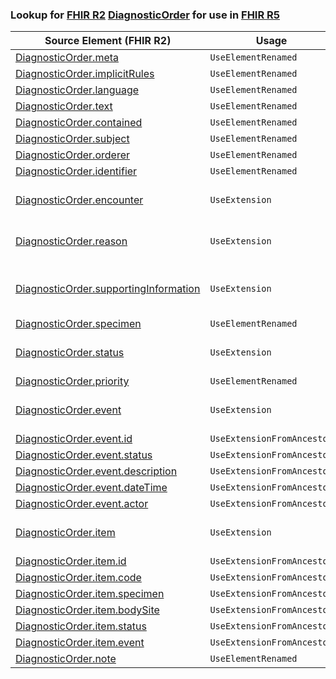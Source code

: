 ### Lookup for [FHIR R2](https://hl7.org/fhir/DSTU2/) [DiagnosticOrder](https://hl7.org/fhir/DSTU2/DiagnosticOrder.html) for use in [FHIR R5](https://hl7.org/fhir/R5/)

| Source Element (FHIR R2) | Usage | Target |
| -------------- | ----- | ------ |
| [DiagnosticOrder.meta](https://hl7.org/fhir/DSTU2/DiagnosticOrder.html#resource) | `UseElementRenamed` | [ServiceRequest.meta](https://hl7.org/fhir/R5/ServiceRequest.html#resource) |
| [DiagnosticOrder.implicitRules](https://hl7.org/fhir/DSTU2/DiagnosticOrder.html#resource) | `UseElementRenamed` | [ServiceRequest.implicitRules](https://hl7.org/fhir/R5/ServiceRequest.html#resource) |
| [DiagnosticOrder.language](https://hl7.org/fhir/DSTU2/DiagnosticOrder.html#resource) | `UseElementRenamed` | [ServiceRequest.language](https://hl7.org/fhir/R5/ServiceRequest.html#resource) |
| [DiagnosticOrder.text](https://hl7.org/fhir/DSTU2/DiagnosticOrder.html#resource) | `UseElementRenamed` | [ServiceRequest.text](https://hl7.org/fhir/R5/ServiceRequest.html#resource) |
| [DiagnosticOrder.contained](https://hl7.org/fhir/DSTU2/DiagnosticOrder.html#resource) | `UseElementRenamed` | [ServiceRequest.contained](https://hl7.org/fhir/R5/ServiceRequest.html#resource) |
| [DiagnosticOrder.subject](https://hl7.org/fhir/DSTU2/DiagnosticOrder.html#resource) | `UseElementRenamed` | [ServiceRequest.subject](https://hl7.org/fhir/R5/ServiceRequest.html#resource) |
| [DiagnosticOrder.orderer](https://hl7.org/fhir/DSTU2/DiagnosticOrder.html#resource) | `UseElementRenamed` | [ServiceRequest.requester](https://hl7.org/fhir/R5/ServiceRequest.html#resource) |
| [DiagnosticOrder.identifier](https://hl7.org/fhir/DSTU2/DiagnosticOrder.html#resource) | `UseElementRenamed` | [ServiceRequest.identifier](https://hl7.org/fhir/R5/ServiceRequest.html#resource) |
| [DiagnosticOrder.encounter](https://hl7.org/fhir/DSTU2/DiagnosticOrder.html#resource) | `UseExtension` | [http://hl7.org/fhir/1.0/StructureDefinition/extension-DiagnosticOrder.encounter](StructureDefinition-ext-R2-DiagnosticOrder.encounter.html) |
| [DiagnosticOrder.reason](https://hl7.org/fhir/DSTU2/DiagnosticOrder.html#resource) | `UseExtension` | [http://hl7.org/fhir/1.0/StructureDefinition/extension-DiagnosticOrder.reason](StructureDefinition-ext-R2-DiagnosticOrder.reason.html) |
| [DiagnosticOrder.supportingInformation](https://hl7.org/fhir/DSTU2/DiagnosticOrder.html#resource) | `UseExtension` | [http://hl7.org/fhir/1.0/StructureDefinition/extension-DiagnosticOrder.supportingInformation](StructureDefinition-ext-R2-DiagnosticOrder.supportingInformation.html) |
| [DiagnosticOrder.specimen](https://hl7.org/fhir/DSTU2/DiagnosticOrder.html#resource) | `UseElementRenamed` | [ServiceRequest.specimen](https://hl7.org/fhir/R5/ServiceRequest.html#resource) |
| [DiagnosticOrder.status](https://hl7.org/fhir/DSTU2/DiagnosticOrder.html#resource) | `UseExtension` | [http://hl7.org/fhir/1.0/StructureDefinition/extension-DiagnosticOrder.status](StructureDefinition-ext-R2-DiagnosticOrder.status.html) |
| [DiagnosticOrder.priority](https://hl7.org/fhir/DSTU2/DiagnosticOrder.html#resource) | `UseElementRenamed` | [ServiceRequest.priority](https://hl7.org/fhir/R5/ServiceRequest.html#resource) |
| [DiagnosticOrder.event](https://hl7.org/fhir/DSTU2/DiagnosticOrder.html#resource) | `UseExtension` | [http://hl7.org/fhir/1.0/StructureDefinition/extension-DiagnosticOrder.event](StructureDefinition-ext-R2-DiagnosticOrder.event.html) |
| [DiagnosticOrder.event.id](https://hl7.org/fhir/DSTU2/DiagnosticOrder.html#resource) | `UseExtensionFromAncestor` | - |
| [DiagnosticOrder.event.status](https://hl7.org/fhir/DSTU2/DiagnosticOrder.html#resource) | `UseExtensionFromAncestor` | - |
| [DiagnosticOrder.event.description](https://hl7.org/fhir/DSTU2/DiagnosticOrder.html#resource) | `UseExtensionFromAncestor` | - |
| [DiagnosticOrder.event.dateTime](https://hl7.org/fhir/DSTU2/DiagnosticOrder.html#resource) | `UseExtensionFromAncestor` | - |
| [DiagnosticOrder.event.actor](https://hl7.org/fhir/DSTU2/DiagnosticOrder.html#resource) | `UseExtensionFromAncestor` | - |
| [DiagnosticOrder.item](https://hl7.org/fhir/DSTU2/DiagnosticOrder.html#resource) | `UseExtension` | [http://hl7.org/fhir/1.0/StructureDefinition/extension-DiagnosticOrder.item](StructureDefinition-ext-R2-DiagnosticOrder.item.html) |
| [DiagnosticOrder.item.id](https://hl7.org/fhir/DSTU2/DiagnosticOrder.html#resource) | `UseExtensionFromAncestor` | - |
| [DiagnosticOrder.item.code](https://hl7.org/fhir/DSTU2/DiagnosticOrder.html#resource) | `UseExtensionFromAncestor` | - |
| [DiagnosticOrder.item.specimen](https://hl7.org/fhir/DSTU2/DiagnosticOrder.html#resource) | `UseExtensionFromAncestor` | - |
| [DiagnosticOrder.item.bodySite](https://hl7.org/fhir/DSTU2/DiagnosticOrder.html#resource) | `UseExtensionFromAncestor` | - |
| [DiagnosticOrder.item.status](https://hl7.org/fhir/DSTU2/DiagnosticOrder.html#resource) | `UseExtensionFromAncestor` | - |
| [DiagnosticOrder.item.event](https://hl7.org/fhir/DSTU2/DiagnosticOrder.html#resource) | `UseExtensionFromAncestor` | - |
| [DiagnosticOrder.note](https://hl7.org/fhir/DSTU2/DiagnosticOrder.html#resource) | `UseElementRenamed` | [ServiceRequest.note](https://hl7.org/fhir/R5/ServiceRequest.html#resource) |
